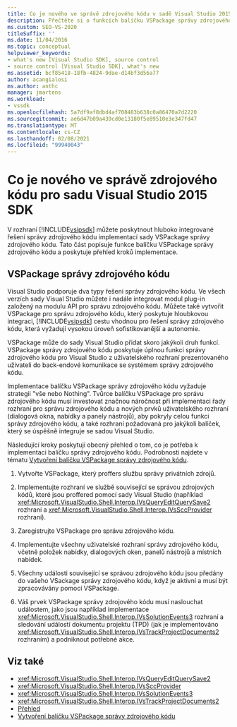 ```yaml
---
title: Co je nového ve správě zdrojového kódu v sadě Visual Studio 2015 SDK | Microsoft Docs
description: Přečtěte si o funkcích balíčku VSPackage správy zdrojového kódu a Projděte si přehled kroků implementace.
ms.custom: SEO-VS-2020
titleSuffix: ''
ms.date: 11/04/2016
ms.topic: conceptual
helpviewer_keywords:
- what's new [Visual Studio SDK], source control
- source control [Visual Studio SDK], what's new
ms.assetid: bcf85418-18fb-4824-9dae-d14bf3d56a77
author: acangialosi
ms.author: anthc
manager: jmartens
ms.workload:
- vssdk
ms.openlocfilehash: 5a7df9af8dbd4af708483b638c0a86470a7d2220
ms.sourcegitcommit: ae6d47b09a439cd0e13180f5e89510e3e347fd47
ms.translationtype: MT
ms.contentlocale: cs-CZ
ms.lasthandoff: 02/08/2021
ms.locfileid: "99940043"
---
```

# <a name="whats-new-in-source-control-for-the-visual-studio-2015-sdk"></a>Co je nového ve správě zdrojového kódu pro sadu Visual Studio 2015 SDK

V rozhraní [!INCLUDE[vsipsdk](../../extensibility/includes/vsipsdk_md.md)] můžete poskytnout hluboko integrované řešení správy zdrojového kódu implementací sady VSPackage správy zdrojového kódu. Tato část popisuje funkce balíčku VSPackage správy zdrojového kódu a poskytuje přehled kroků implementace.

## <a name="the-source-control-vspackage"></a>VSPackage správy zdrojového kódu

Visual Studio podporuje dva typy řešení správy zdrojového kódu. Ve všech verzích sady Visual Studio můžete i nadále integrovat modul plug-in založený na modulu API pro správu zdrojového kódu. Můžete také vytvořit VSPackage pro správu zdrojového kódu, který poskytuje hloubkovou integraci, [!INCLUDE[vsipsdk](../../extensibility/includes/vsipsdk_md.md)] cestu vhodnou pro řešení správy zdrojového kódu, která vyžadují vysokou úroveň sofistikovanější a autonomie.

VSPackage může do sady Visual Studio přidat skoro jakýkoli druh funkcí. VSPackage správy zdrojového kódu poskytuje úplnou funkci správy zdrojového kódu pro Visual Studio z uživatelského rozhraní prezentovaného uživateli do back-endové komunikace se systémem správy zdrojového kódu.

Implementace balíčku VSPackage správy zdrojového kódu vyžaduje strategii "vše nebo Nothing". Tvůrce balíčku VSPackage pro správu zdrojového kódu musí investovat značnou náročnost při implementaci řady rozhraní pro správu zdrojového kódu a nových prvků uživatelského rozhraní (dialogová okna, nabídky a panely nástrojů), aby pokryly celou funkci správy zdrojového kódu, a také rozhraní požadovaná pro jakýkoli balíček, který se úspěšně integruje se sadou Visual Studio.

Následující kroky poskytují obecný přehled o tom, co je potřeba k implementaci balíčku správy zdrojového kódu. Podrobnosti najdete v tématu [Vytvoření balíčku VSPackage správy zdrojového kódu](../../extensibility/internals/creating-a-source-control-vspackage.md).

1. Vytvořte VSPackage, který proffers službu správy privátních zdrojů.

2. Implementujte rozhraní ve službě související se správou zdrojových kódů, které jsou proffered pomocí sady Visual Studio (například <xref:Microsoft.VisualStudio.Shell.Interop.IVsQueryEditQuerySave2> rozhraní a <xref:Microsoft.VisualStudio.Shell.Interop.IVsSccProvider> rozhraní).

3. Zaregistrujte VSPackage pro správu zdrojového kódu.

4. Implementujte všechny uživatelské rozhraní správy zdrojového kódu, včetně položek nabídky, dialogových oken, panelů nástrojů a místních nabídek.

5. Všechny události související se správou zdrojového kódu jsou předány do vašeho VSackage správy zdrojového kódu, když je aktivní a musí být zpracovávány pomocí VSPackage.

6. Váš prvek VSPackage správy zdrojového kódu musí naslouchat událostem, jako jsou například implementace <xref:Microsoft.VisualStudio.Shell.Interop.IVsSolutionEvents3> rozhraní a sledování událostí dokumentu projektu (TPD) (jak je implementováno <xref:Microsoft.VisualStudio.Shell.Interop.IVsTrackProjectDocuments2> rozhraním) a podniknout potřebné akce.

## <a name="see-also"></a>Viz také

- <xref:Microsoft.VisualStudio.Shell.Interop.IVsQueryEditQuerySave2>
- <xref:Microsoft.VisualStudio.Shell.Interop.IVsSccProvider>
- <xref:Microsoft.VisualStudio.Shell.Interop.IVsSolutionEvents3>
- <xref:Microsoft.VisualStudio.Shell.Interop.IVsTrackProjectDocuments2>
- [Přehled](../../extensibility/internals/source-control-integration-overview.md)
- [Vytvoření balíčku VSPackage správy zdrojového kódu](../../extensibility/internals/creating-a-source-control-vspackage.md)
